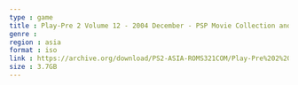 ```yaml
---
type : game
title : Play-Pre 2 Volume 12 - 2004 December - PSP Movie Collection and CM Collection (Japan)
genre : 
region : asia
format : iso
link : https://archive.org/download/PS2-ASIA-ROMS321COM/Play-Pre%202%20Volume%2012%20-%202004%20December%20-%20PSP%20Movie%20Collection%20%26%20CM%20Collection%20%28Japan%29.7z
size : 3.7GB
---
```

